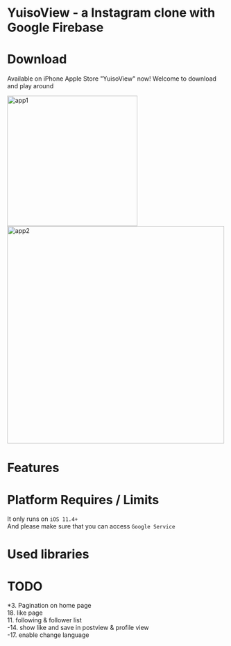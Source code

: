 # YuisoView - a Instagram clone with Google Firebase

# Download
Available on iPhone Apple Store "YuisoView" now! Welcome to download and play around  
  
<img src="https://github.com/RenruiLiu/YuisoView/blob/master/InsViewer/Assets.xcassets/assets/appleStore1.png" alt="app1" width="300"/>
<img src="https://github.com/RenruiLiu/YuisoView/blob/master/InsViewer/Assets.xcassets/assets/appleStore2.png" alt="app2" width="500"/>

# Features

# Platform Requires / Limits
It only runs on `iOS 11.4+`  
And please make sure that you can access `Google Service`

# Used libraries

# TODO
*3. Pagination on home page  
18. like page  
11. following & follower list  
-14. show like and save in postview & profile view  
-17. enable change language

